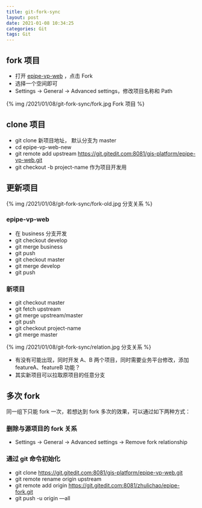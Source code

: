 ```yaml
---
title: git-fork-sync
layout: post
date: 2021-01-08 10:34:25
categories: Git
tags: Git
---
```


## fork 项目

- 打开 [epipe-vp-web](https://git.gitedit.com:8081/gis-platform/epipe-vp-web) ，点击 Fork
- 选择一个空间即可
- Settings -> General -> Advanced settings，修改项目名称和 Path

{% img /2021/01/08/git-fork-sync/fork.jpg Fork 项目 %}

## clone 项目

- git clone 新项目地址， 默认分支为 master
- cd epipe-vp-web-new
- git remote add upstream https://git.gitedit.com:8081/gis-platform/epipe-vp-web.git
- git checkout -b project-name 作为项目开发用

## 更新项目

{% img /2021/01/08/git-fork-sync/fork-old.jpg 分支关系 %}

### epipe-vp-web

- 在 business 分支开发
- git checkout develop
- git merge business
- git push
- git checkout master
- git merge develop
- git push

### 新项目

- git checkout master
- git fetch upstream
- git merge upstream/master
- git push
- git checkout project-name
- git merge master

{% img /2021/01/08/git-fork-sync/relation.jpg 分支关系 %}

- 有没有可能出现，同时开发 A、B 两个项目，同时需要业务平台修改，添加 featureA、featureB 功能？
- 其实新项目可以拉取原项目的任意分支

## 多次 fork

同一组下只能 fork 一次，若想达到 fork 多次的效果，可以通过如下两种方式：

### 删除与源项目的 fork 关系

- Settings -> General -> Advanced settings -> Remove fork relationship

### 通过 git 命令初始化

- git clone https://git.gitedit.com:8081/gis-platform/epipe-vp-web.git
- git remote rename origin upstream
- git remote add origin https://git.gitedit.com:8081/zhulichao/epipe-fork.git
- git push -u origin —all
